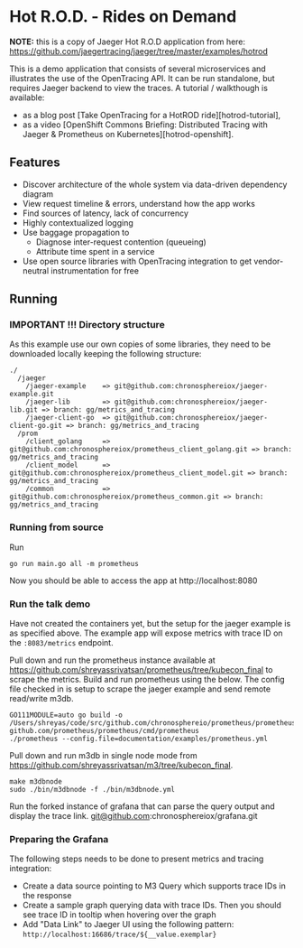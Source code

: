 # Hot R.O.D. - Rides on Demand

**NOTE:** this is a copy of Jaeger Hot R.O.D application from here: https://github.com/jaegertracing/jaeger/tree/master/examples/hotrod

This is a demo application that consists of several microservices and illustrates
the use of the OpenTracing API. It can be run standalone, but requires Jaeger backend
to view the traces. A tutorial / walkthough is available:
  * as a blog post [Take OpenTracing for a HotROD ride][hotrod-tutorial],
  * as a video [OpenShift Commons Briefing: Distributed Tracing with Jaeger & Prometheus on Kubernetes][hotrod-openshift].

## Features

* Discover architecture of the whole system via data-driven dependency diagram
* View request timeline & errors, understand how the app works
* Find sources of latency, lack of concurrency
* Highly contextualized logging
* Use baggage propagation to
  * Diagnose inter-request contention (queueing)
  * Attribute time spent in a service
* Use open source libraries with OpenTracing integration to get vendor-neutral instrumentation for free

## Running

### IMPORTANT !!! Directory structure

As this example use our own copies of some libraries, they need to be downloaded locally keeping the following structure:
```
./
  /jaeger
    /jaeger-example    => git@github.com:chronosphereiox/jaeger-example.git
    /jaeger-lib        => git@github.com:chronosphereiox/jaeger-lib.git => branch: gg/metrics_and_tracing
    /jaeger-client-go  => git@github.com:chronosphereiox/jaeger-client-go.git => branch: gg/metrics_and_tracing
  /prom
    /client_golang     => git@github.com:chronosphereiox/prometheus_client_golang.git => branch: gg/metrics_and_tracing
    /client_model      => git@github.com:chronosphereiox/prometheus_client_model.git => branch: gg/metrics_and_tracing
    /common            => git@github.com:chronosphereiox/prometheus_common.git => branch: gg/metrics_and_tracing
```

### Running from source

Run
```
go run main.go all -m prometheus
```
Now you should be able to access the app at http://localhost:8080

### Run the talk demo

Have not created the containers yet, but the setup for the jaeger example is as specified above. The example
app will expose metrics with trace ID on the `:8083/metrics` endpoint. 

Pull down and run the prometheus instance available at https://github.com/shreyassrivatsan/prometheus/tree/kubecon_final
to scrape the metrics. Build and run prometheus using the below. The config file checked in is setup to scrape
the jaeger example and send remote read/write m3db.

```
GO111MODULE=auto go build -o /Users/shreyas/code/src/github.com/chronosphereio/prometheus/prometheus github.com/prometheus/prometheus/cmd/prometheus
./prometheus --config.file=documentation/examples/prometheus.yml
```

Pull down and run m3db in single node mode from https://github.com/shreyassrivatsan/m3/tree/kubecon_final.

```
make m3dbnode
sudo ./bin/m3dbnode -f ./bin/m3dbnode.yml
```

Run the forked instance of grafana that can parse the query output and display the trace link. 
git@github.com:chronosphereiox/grafana.git

### Preparing the Grafana
The following steps needs to be done to present metrics and tracing integration:
- Create a data source pointing to M3 Query which supports trace IDs in the response
- Create a sample graph querying data with trace IDs. Then you should see trace ID in tooltip when hovering over the graph
- Add "Data Link" to Jaeger UI using the following pattern:
```http://localhost:16686/trace/${__value.exemplar}```